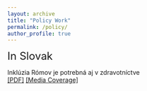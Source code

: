```yaml
---
layout: archive
title: "Policy Work"
permalink: /policy/
author_profile: true
---
```


<font size="5">In Slovak</font>

Inklúzia Rómov je potrebná aj v zdravotníctve <br>
[[PDF]](https://www.mfsr.sk/files/archiv/34/2018_23_Inkluzia_zdravie_final.pdf)
[[Media Coverage]](https://domov.sme.sk/c/22009768/odbornici-tvrdia-ze-inkluzia-romov-je-potrebna-aj-v-zdravotnictve.html)